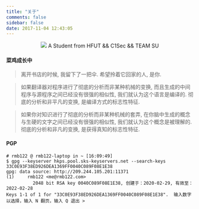 ```yaml
---
title: "关于"
comments: false
sidebar: false
date: 2017-11-04 12:43:05
---
```


<p align="center">
<img style="margin: auto" src='https://i.loli.net/2019/03/08/5c827eec0b2e1.png'/>
A Student from HFUT && C1Sec && TEAM SU
</p align='center'>

#### 菜鸡成长中

> 离开书店的时候, 我留下了一把伞. 希望拎着它回家的人, 是你. 

> 如果翻译器对程序进行了彻底的分析而非某种机械的变换, 而且生成的中间程序与源程序之间已经没有很强的相似性, 我们就认为这个语言是编译的. 彻底的分析和非平凡的变换, 是编译方式的标志性特征. 

> 如果你对知识进行了彻底的分析而非某种机械的套弄, 在你脑中生成的概念与生硬的文字之间已经没有很强的相似性, 我们就认为这个概念是被理解的. 彻底的分析和非凡的变换, 是获得真知的标志性特征.

#### PGP

```
# rmb122 @ rmb122-laptop in ~ [16:09:49]
$ gpg --keyserver hkps.pool.sks-keyservers.net --search-keys 33C0E93F38ED926DEA1369FF0040C089F08E1E38
gpg: data source: http://209.244.105.201:11371
(1)     rmb122 <me@rmb122.com>
          2048 bit RSA key 0040C089F08E1E38, 创建于：2020-02-29, 有效至：2022-02-28
Keys 1-1 of 1 for "33C0E93F38ED926DEA1369FF0040C089F08E1E38".  输入数字以选择，输入 N 翻页，输入 Q 退出 >
```

